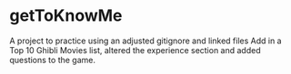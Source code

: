 # getToKnowMe

A project to practice using an adjusted gitignore and linked files
Add in a Top 10 Ghibli Movies list, altered the experience section and added questions to the game.
